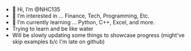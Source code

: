 - 👋 Hi, I’m @NHC135
- 👀 I’m interested in ... Finance, Tech, Programming, Etc.
- 🌱 I’m currently learning ... Python, C++, Excel, and more. 
- Trying to learn and be like water
- Will be slowly updating some things to showcase progress (might've skip examples b/c I'm late on github) 
<!---
NHC135/NHC135 is a ✨ special ✨ repository because its `README.md` (this file) appears on your GitHub profile.
You can click the Preview link to take a look at your changes.
--->
